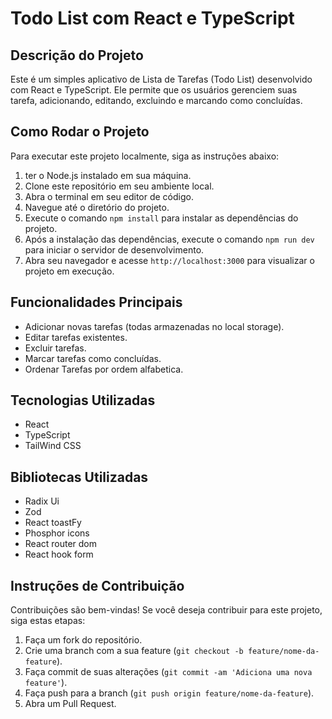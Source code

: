 # Todo List com React e TypeScript

## Descrição do Projeto

Este é um simples aplicativo de Lista de Tarefas (Todo List) desenvolvido com React e TypeScript. Ele permite que os usuários gerenciem suas tarefa, adicionando, editando, excluindo e marcando como concluídas.

## Como Rodar o Projeto

Para executar este projeto localmente, siga as instruções abaixo:

1.  ter o Node.js instalado em sua máquina.
2.  Clone este repositório em seu ambiente local.
3.  Abra o terminal em seu editor de código.
4.  Navegue até o diretório do projeto.
5.  Execute o comando `npm install` para instalar as dependências do projeto.
6.  Após a instalação das dependências, execute o comando `npm run dev` para iniciar o servidor de desenvolvimento.
7.  Abra seu navegador e acesse `http://localhost:3000` para visualizar o projeto em execução.

## Funcionalidades Principais

- Adicionar novas tarefas (todas armazenadas no local storage).
- Editar tarefas existentes.
- Excluir tarefas.
- Marcar tarefas como concluídas.
- Ordenar Tarefas por ordem alfabetica.

## Tecnologias Utilizadas

- React
- TypeScript
- TailWind CSS

## Bibliotecas Utilizadas

- Radix Ui
- Zod
- React toastFy
- Phosphor icons
- React router dom
- React hook form

## Instruções de Contribuição

Contribuições são bem-vindas! Se você deseja contribuir para este projeto, siga estas etapas:

1. Faça um fork do repositório.
2. Crie uma branch com a sua feature (`git checkout -b feature/nome-da-feature`).
3. Faça commit de suas alterações (`git commit -am 'Adiciona uma nova feature'`).
4. Faça push para a branch (`git push origin feature/nome-da-feature`).
5. Abra um Pull Request.

